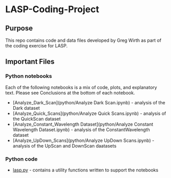 # LASP-Coding-Project

## Purpose
This repo contains code and data files developed by Greg Wirth as part of the coding exercise for LASP.

## Important Files

### Python notebooks

Each of the following notebooks is a mix of code, plots, and explanatory text.  Please see Conclusions at the bottom of each notebook.

* [Analyze_Dark_Scan](python/Analyze Dark Scan.ipynb) - analysis of the Dark dataset
* [Analyze_Quick_Scans](python/Analyze Quick Scans.ipynb) - analysis of the QuickScan dataset
* [Analyze_Constant_Wavelength Dataset](python/Analyze Constant Wavelength Dataset.ipynb) - analysis of the ConstantWavelength dataset
* [Analyze_UpDown_Scans](python/Analyze UpDown Scans.ipynb) - analysis of the UpScan and DownScan daatasets

### Python code

* [lasp.py](python/lasp.py) - contains a utility functions written to support the notebooks
